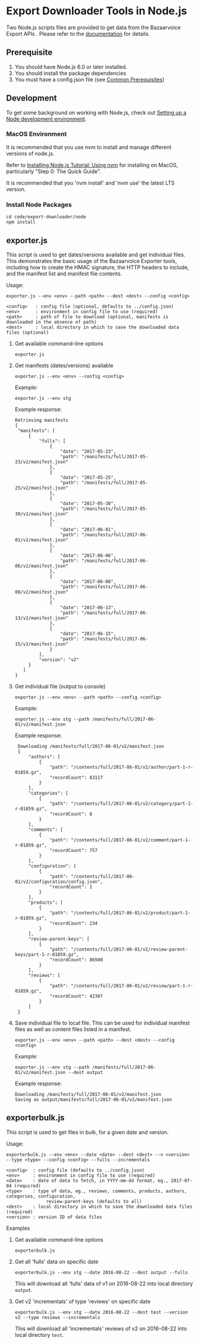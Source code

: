 # Export Downloader Tools in Node.js

Two Node.js scripts files are provided to get data from the Bazaarvoice Export APIs . Please refer to the [documentation](https://developer.bazaarvoice.com/poducts) for details.

## Prerequisite
1. You should have Node.js 6.0 or later installed.
2. You should install the package dependencies
3. You must have a config.json file (see [Common Prerequisites](../README.MD#Common-Prerequisites))
    
## Development

To get some background on working with Node.js, check out [Setting up a Node development environment](https://developer.mozilla.org/en-US/docs/Learn/Server-side/Express_Nodejs/development_environment).

### MacOS Environment

It is recommended that you use nvm to install and manage different versions of node.js. 

Refer to [Installing Node.js Tutorial: Using nvm](https://nodesource.com/blog/installing-node-js-tutorial-using-nvm-on-mac-os-x-and-ubuntu) for installing on MacOS, particularly "Step 0: The Quick Guide".

It is recommended that you 'nvm install' and 'nvm use' the latest LTS version.

### Install Node Packages
```
cd code/export-downloader/node
npm install
```

## exporter.js

This script is used to get dates/versions available and get individual files. This demonstrates the basic usage of the Bazaarvoice Exporter tools, including how to create the HMAC signature, the HTTP headers to include, and the manifest list and manifest file contents.

Usage:

  ```
  exporter.js --env <env> --path <path> --dest <dest> --config <config>

  <config>   : config file (optional, defaults to ../config.json) 
  <env>      : environment in config file to use (required)
  <path>     : path of file to download (optional, manifests is downloaded in the absence of path)
  <dest>     : local directory in which to save the downloaded data files (optional)
  ```

1. Get available command-line options

   ```
   exporter.js
   ```
   
1. Get manifests (dates/versions) available

   ```
   exporter.js --env <env> --config <config>
   ```
   
   Example:
   
   ```
   exporter.js --env stg
   ```
     
   Example response:
   
   ```
   Retrieving manifests
   {
    "manifests": [
        {
            "fulls": [
                {
                    "date": "2017-05-23",
                    "path": "/manifests/full/2017-05-23/v2/manifest.json"
                },
                {
                    "date": "2017-05-25",
                    "path": "/manifests/full/2017-05-25/v2/manifest.json"
                },
                {
                    "date": "2017-05-30",
                    "path": "/manifests/full/2017-05-30/v2/manifest.json"
                },
                {
                    "date": "2017-06-01",
                    "path": "/manifests/full/2017-06-01/v2/manifest.json"
                },
                {
                    "date": "2017-06-06",
                    "path": "/manifests/full/2017-06-06/v2/manifest.json"
                },
                {
                    "date": "2017-06-08",
                    "path": "/manifests/full/2017-06-08/v2/manifest.json"
                },
                {
                    "date": "2017-06-13",
                    "path": "/manifests/full/2017-06-13/v2/manifest.json"
                },
                {
                    "date": "2017-06-15",
                    "path": "/manifests/full/2017-06-15/v2/manifest.json"
                }
            ],
            "version": "v2"
        }
      ]
   }
   ```
     
1. Get individual file (output to console)

   ```
   exporter.js --env <env> --path <path> --config <config>
   ```
   
   Example:
   
   ```
   exporter.js --env stg --path /manifests/full/2017-06-01/v2/manifest.json
   ```
     
   Example response:
   
   ```
	Downloading /manifests/full/2017-06-01/v2/manifest.json
	{
	    "authors": [
	        {
	            "path": "/contents/full/2017-06-01/v2/author/part-1-r-01859.gz",
	            "recordCount": 83117
	        }
	    ],
	    "categories": [
	        {
	            "path": "/contents/full/2017-06-01/v2/category/part-1-r-01859.gz",
	            "recordCount": 8
	        }
	    ],
	    "comments": [
	        {
	            "path": "/contents/full/2017-06-01/v2/comment/part-1-r-01859.gz",
	            "recordCount": 757
	        }
	    ],
	    "configuration": [
	        {
	            "path": "/contents/full/2017-06-01/v2/configuration/config.json",
	            "recordCount": 1
	        }
	    ],
	    "products": [
	        {
	            "path": "/contents/full/2017-06-01/v2/product/part-1-r-01859.gz",
	            "recordCount": 234
	        }
	    ],
	    "review-parent-keys": [
	        {
	            "path": "/contents/full/2017-06-01/v2/review-parent-keys/part-1-r-01859.gz",
	            "recordCount": 86508
	        }
	    ],
	    "reviews": [
	        {
	            "path": "/contents/full/2017-06-01/v2/review/part-1-r-01859.gz",
	            "recordCount": 42307
	        }
	    ]
	}
	```
     
1. Save individual file to local file. This can be used for individual manifest files as well as content files listed in a manifest.

   ```
   exporter.js --env <env> --path <path> --dest <dest> --config <config>
   ```

   Example:

   ```
   exporter.js --env stg --path /manifests/full/2017-06-01/v2/manifest.json --dest output
   ```

   Example response:
   
   ```
   Downloading /manifests/full/2017-06-01/v2/manifest.json
   Saving as output/manifests/full/2017-06-01/v2/manifest.json
   ```
   
## exporterbulk.js

This script is used to get files in bulk, for a given date and version.

Usage:

  ```
  exporterbulk.js --env <env> --date <date> --dest <dest> --v <version> --type <type> --config <config> --fulls --incrementals

  <config>  : config file (defaults to ../config.json) 
  <env>     : environment in config file to use (required)
  <date>    : date of data to fetch, in YYYY-mm-dd format, eg., 2017-07-04 (required)
  <type>    : type of data, eg., reviews, comments, products, authors, categories, configuration, 
                 review-parent-keys (defaults to all)
  <dest>    : local directory in which to save the downloaded data files (required)
  <version> : version ID of data files
  ```
 
Examples
    
1. Get available command-line options

   ```
   exporterbulk.js
   ```

1. Get all 'fulls' data on specific date

   ```
   exporterbulk.js --env stg --date 2016-08-22 --dest output --fulls
   ```
    
   This will download all 'fulls' data of v1 on 2016-08-22 into local directory ```output```.
        
1. Get v2 'incrementals' of type 'reviews' on specific date
  
   ```
   exporterbulk.js --env stg --date 2016-08-22 --dest test --version v2 --type reviews --incrementals
   ```
    
   This will download all 'incrementals' reviews of v2 on 2016-08-22 into local directory ```test```.
